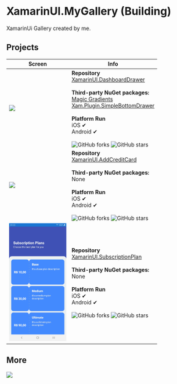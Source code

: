 # XamarinUI.MyGallery (Building)
XamarinUi Gallery created by me.

## Projects


| Screen       | Info          |
| ------------ | ------------- |
| <img id="dashboard_drawer" width="150" src="https://github.com/alexandresanlim/XamarinUI.Dashboard/blob/master/XamarinUI.Dashboard/XamarinUI.Dashboard/Src/Img/Screen/android.gif?raw.=true"/> |  **Repository** <br/> <a href="https://github.com/alexandresanlim/XamarinUI.DashboardDrawer">XamarinUI.DashboardDrawer<a/> <br/><br/> **Third-party NuGet packages:** <br/> <a href="https://github.com/mgierlasinski/MagicGradients" target="_blank">Magic Gradients</a><br/><a href="https://github.com/galadril/Xam.Plugin.SimpleBottomDrawer" target="_blank">Xam.Plugin.SimpleBottomDrawer</a><br/> <br/>**Platform Run** <br/> iOS ✔  <br/> Android ✔ <br/><br/> ![GitHub forks](https://img.shields.io/github/forks/alexandresanlim/XamarinUI.DashboardDrawer?style=social) ![GitHub stars](https://img.shields.io/github/stars/alexandresanlim/XamarinUI.DashboardDrawer?style=social)  |
| <img id="add_creditcard" width="150" src="https://raw.githubusercontent.com/alexandresanlim/XamarinUI.AddCreditCard/master/XamarinUI.AddCreditCard/XamarinUI.AddCreditCard/src/screenshot/android.gif"/> | **Repository** <br/> <a href="https://github.com/alexandresanlim/XamarinUI.DashboardDrawer">XamarinUI.AddCreditCard<a/> <br/><br/> **Third-party NuGet packages:** <br/>None <br/> <br/>**Platform Run** <br/> iOS ✔  <br/> Android ✔ <br/><br/> ![GitHub forks](https://img.shields.io/github/forks/alexandresanlim/XamarinUI.AddCreditCard?style=social) ![GitHub stars](https://img.shields.io/github/stars/alexandresanlim/XamarinUI.AddCreditCard?style=social)  |
| <img id="subscription_plan" width="150" src="https://raw.githubusercontent.com/alexandresanlim/SubscriptionPlan.XamarinUI/master/SubscriptionPlan.XamarinUI/SubscriptionPlan.XamarinUI/Screenshots/android.jpg"/> | **Repository** <br/> <a href="https://github.com/alexandresanlim/XamarinUI.SubscriptionPlan">XamarinUI.SubscriptionPlan<a/> <br/><br/> **Third-party NuGet packages:** <br/>None <br/> <br/>**Platform Run** <br/> iOS ✔  <br/> Android ✔ <br/><br/> ![GitHub forks](https://img.shields.io/github/forks/alexandresanlim/XamarinUI.SubscriptionPlan?style=social) ![GitHub stars](https://img.shields.io/github/stars/alexandresanlim/XamarinUI.SubscriptionPlan?style=social)  |



## More
<a href="https://snppts.dev/author/alexandresanlim" target="_blank"><img src="https://camo.githubusercontent.com/b72b502eb8f3df149f75f8a72f7d0f9f35728827/68747470733a2f2f7777772e736e707074732e6465762f696d672f736e707074732d62616467652e6a7067" /></a>
